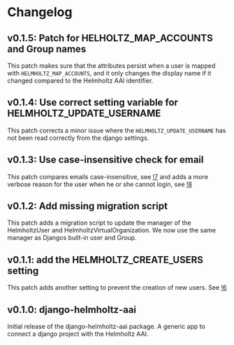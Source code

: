 # Changelog

## v0.1.5: Patch for HELHOLTZ_MAP_ACCOUNTS and Group names

This patch makes sure that the attributes persist when a user is mapped with
`HELMHOLTZ_MAP_ACCOUNTS`, and it only changes the display name if it changed
compared to the Helmholtz AAI identifier.

## v0.1.4: Use correct setting variable for HELMHOLTZ_UPDATE_USERNAME

This patch corrects a minor issue where the `HELMHOLTZ_UPDATE_USERNAME` has not
been read correctly from the django settings.

## v0.1.3: Use case-insensitive check for email

This patch compares emails case-insensitive, see
[!7](https://gitlab.hzdr.de/hcdc/django/django-helmholtz-aai/-/merge_requests/7)
and adds a more verbose reason for the user when he or she cannot login, see
[!8](https://gitlab.hzdr.de/hcdc/django/django-helmholtz-aai/-/merge_requests/8)

## v0.1.2: Add missing migration script

This patch adds a migration script to update the manager of the HelmholtzUser and HelmholtzVirtualOrganization.
We now use the same manager as Djangos built-in user and Group.

## v0.1.1: add the HELMHOLTZ_CREATE_USERS setting

This patch adds another setting to prevent the creation of new users.
See [!6](https://gitlab.hzdr.de/hcdc/django/django-helmholtz-aai/-/merge_requests/6)


## v0.1.0: django-helmholtz-aai

Initial release of the django-helmholtz-aai package. A generic app to connect
a django project with the Helmholtz AAI.
